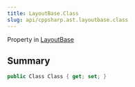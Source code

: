```yaml
---
title: LayoutBase.Class
slug: api/cppsharp.ast.layoutbase.class
---
```

Property in [LayoutBase](/api/cppsharp/ast/layoutbase)

## Summary



```csharp
public Class Class { get; set; }
```

